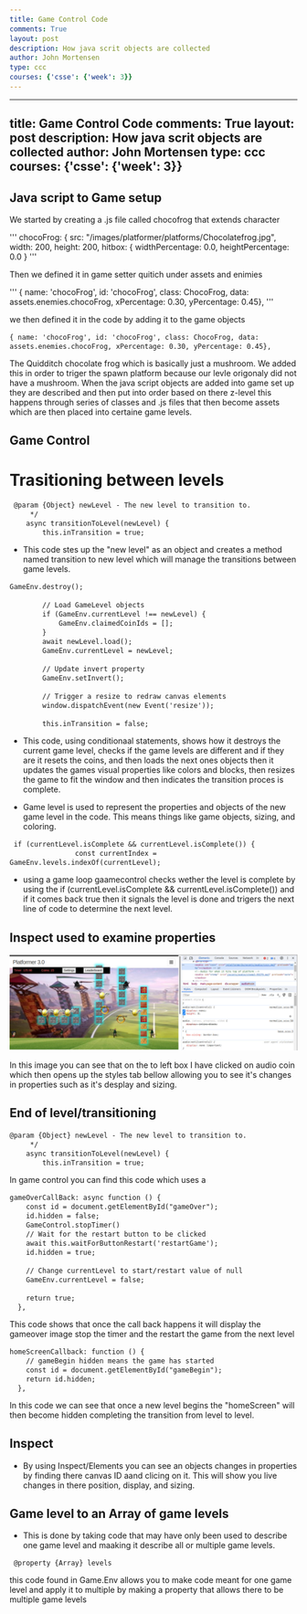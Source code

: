 ```yaml
---
title: Game Control Code
comments: True
layout: post
description: How java scrit objects are collected
author: John Mortensen
type: ccc
courses: {'csse': {'week': 3}}
---
```


---
title: Game Control Code
comments: True
layout: post
description: How java scrit objects are collected
author: John Mortensen
type: ccc
courses: {'csse': {'week': 3}}
---

## Java script to Game setup

We started by creating a .js file called chocofrog that extends character

'''
  chocoFrog: {
      src: "/images/platformer/platforms/Chocolatefrog.jpg",
      width: 200,
      height: 200,
      hitbox: { widthPercentage: 0.0, heightPercentage: 0.0 }
'''

Then we defined it in game setter quitich under assets and enimies

'''
{ name: 'chocoFrog', id: 'chocoFrog', class: ChocoFrog, data: assets.enemies.chocoFrog, xPercentage: 0.30, yPercentage: 0.45},
'''

we then defined it in the code by adding it to the game objects

```
{ name: 'chocoFrog', id: 'chocoFrog', class: ChocoFrog, data: assets.enemies.chocoFrog, xPercentage: 0.30, yPercentage: 0.45},
```
The Quidditch chocolate frog which is basically just a mushroom. We added this in order to triger the spawn platform because our levle origonaly did not have a mushroom. When the java script objects are added into game set up they are described and then put into order based on there z-level this happens through series of classes and .js files that then become assets which are then placed into certaine game levels.

## Game Control

# Trasitioning between levels

```
 @param {Object} newLevel - The new level to transition to.
     */
    async transitionToLevel(newLevel) {
        this.inTransition = true;
```
- This code stes up the "new level" as an object and creates a method named transition to new level which will manage the transitions between game levels.

```
GameEnv.destroy();

        // Load GameLevel objects
        if (GameEnv.currentLevel !== newLevel) {
            GameEnv.claimedCoinIds = [];
        }
        await newLevel.load();
        GameEnv.currentLevel = newLevel;

        // Update invert property
        GameEnv.setInvert();
        
        // Trigger a resize to redraw canvas elements
        window.dispatchEvent(new Event('resize'));

        this.inTransition = false;
```
- This code, using conditionaal statements, shows how it destroys the current game level, checks if the game levels are different and if they are it resets the coins, and then loads the next ones objects then it updates the games visual properties like colors and blocks, then resizes the game to fit the window and then indicates the transition proces is complete.

- Game level is used to represent the properties and objects of the new game level in the code. This means things like game objects, sizing, and coloring.
```
 if (currentLevel.isComplete && currentLevel.isComplete()) {
                const currentIndex = GameEnv.levels.indexOf(currentLevel);
```
- using a game loop gaamecontrol checks wether the level is complete by using the if (currentLevel.isComplete && currentLevel.isComplete()) and if it comes back true then it signals the level is done and trigers the next line of code to determine the next level.
## Inspect used to examine properties

![Alt text](image.png)

In this image you can see that on the to left box I have clicked on audio coin which then opens up the styles tab bellow allowing you to see it's changes in properties such as it's desplay and sizing.

## End of level/transitioning

```
@param {Object} newLevel - The new level to transition to.
     */
    async transitionToLevel(newLevel) {
        this.inTransition = true;
```
In game control you can find this code which uses a 

```
gameOverCallBack: async function () {
    const id = document.getElementById("gameOver");
    id.hidden = false;
    GameControl.stopTimer()
    // Wait for the restart button to be clicked
    await this.waitForButtonRestart('restartGame');
    id.hidden = true;

    // Change currentLevel to start/restart value of null
    GameEnv.currentLevel = false;

    return true;
  },
```
This code shows that once the call back happens it will display the gameover image stop the timer and the restart the game from the next level

```
homeScreenCallback: function () {
    // gameBegin hidden means the game has started
    const id = document.getElementById("gameBegin");
    return id.hidden;
  },
```
In this code we can see that once a new level begins the "homeScreen" will then become hidden completing the transition from level to level.

## Inspect
- By using Inspect/Elements you can see an objects changes in properties by finding there canvas ID aand clicing on it. This will show you live changes in there position, display, and sizing.

## Game level to an Array of game levels
- This is done by taking code that may have only been used to describe one game level and maaking it describe all or multiple game levels.
```
 @property {Array} levels
```
this code found in Game.Env allows you to make code meant for one game level and apply it to multiple by making a property that allows there to be multiple game levels